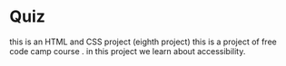 # Quiz
this is an HTML and CSS project (eighth project)
this is a project of free code camp course .
in this project we learn about accessibility.